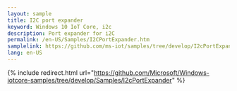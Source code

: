 ```yaml
---
layout: sample
title: I2C port expander 
keyword: Windows 10 IoT Core, i2c
description: Port expander for i2C
permalink: /en-US/Samples/I2CPortExpander.htm
samplelink: https://github.com/ms-iot/samples/tree/develop/I2cPortExpander/CS
lang: en-US
---
```

{% include redirect.html url="https://github.com/Microsoft/Windows-iotcore-samples/tree/develop/Samples/I2cPortExpander" %}
